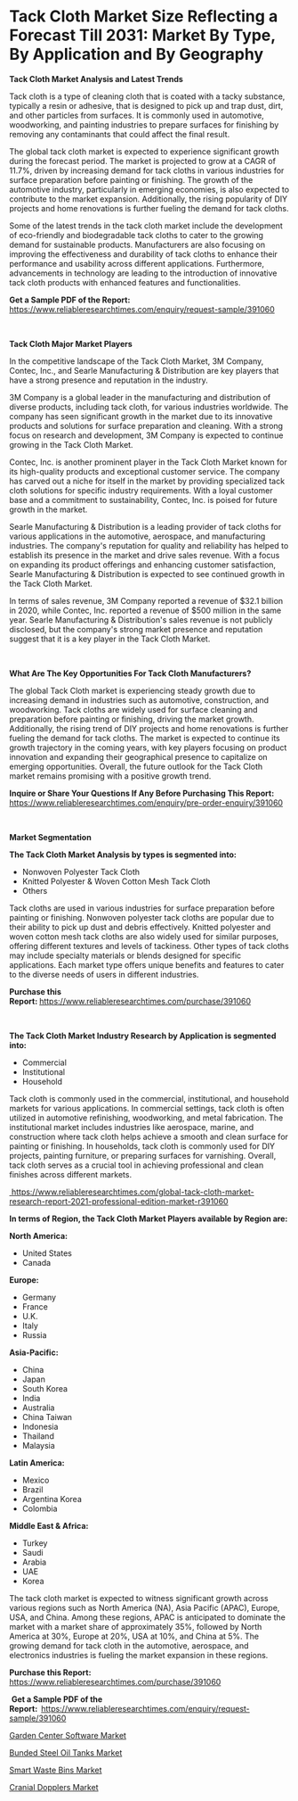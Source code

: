 <p><h1>Tack Cloth Market Size Reflecting a Forecast Till 2031: Market By Type, By Application and By Geography</h1></p><p><strong>Tack Cloth Market Analysis and Latest Trends</strong></p>
<p><p>Tack cloth is a type of cleaning cloth that is coated with a tacky substance, typically a resin or adhesive, that is designed to pick up and trap dust, dirt, and other particles from surfaces. It is commonly used in automotive, woodworking, and painting industries to prepare surfaces for finishing by removing any contaminants that could affect the final result.</p><p>The global tack cloth market is expected to experience significant growth during the forecast period. The market is projected to grow at a CAGR of 11.7%, driven by increasing demand for tack cloths in various industries for surface preparation before painting or finishing. The growth of the automotive industry, particularly in emerging economies, is also expected to contribute to the market expansion. Additionally, the rising popularity of DIY projects and home renovations is further fueling the demand for tack cloths.</p><p>Some of the latest trends in the tack cloth market include the development of eco-friendly and biodegradable tack cloths to cater to the growing demand for sustainable products. Manufacturers are also focusing on improving the effectiveness and durability of tack cloths to enhance their performance and usability across different applications. Furthermore, advancements in technology are leading to the introduction of innovative tack cloth products with enhanced features and functionalities.</p></p>
<p><strong>Get a Sample PDF of the Report:&nbsp;</strong> <a href="https://www.reliableresearchtimes.com/enquiry/request-sample/391060">https://www.reliableresearchtimes.com/enquiry/request-sample/391060</a></p>
<p>&nbsp;</p>
<p><strong>Tack Cloth Major Market Players</strong></p>
<p><p>In the competitive landscape of the Tack Cloth Market, 3M Company, Contec, Inc., and Searle Manufacturing & Distribution are key players that have a strong presence and reputation in the industry. </p><p>3M Company is a global leader in the manufacturing and distribution of diverse products, including tack cloth, for various industries worldwide. The company has seen significant growth in the market due to its innovative products and solutions for surface preparation and cleaning. With a strong focus on research and development, 3M Company is expected to continue growing in the Tack Cloth Market.</p><p>Contec, Inc. is another prominent player in the Tack Cloth Market known for its high-quality products and exceptional customer service. The company has carved out a niche for itself in the market by providing specialized tack cloth solutions for specific industry requirements. With a loyal customer base and a commitment to sustainability, Contec, Inc. is poised for future growth in the market.</p><p>Searle Manufacturing & Distribution is a leading provider of tack cloths for various applications in the automotive, aerospace, and manufacturing industries. The company's reputation for quality and reliability has helped to establish its presence in the market and drive sales revenue. With a focus on expanding its product offerings and enhancing customer satisfaction, Searle Manufacturing & Distribution is expected to see continued growth in the Tack Cloth Market.</p><p>In terms of sales revenue, 3M Company reported a revenue of $32.1 billion in 2020, while Contec, Inc. reported a revenue of $500 million in the same year. Searle Manufacturing & Distribution's sales revenue is not publicly disclosed, but the company's strong market presence and reputation suggest that it is a key player in the Tack Cloth Market.</p></p>
<p>&nbsp;</p>
<p><strong>What Are The Key Opportunities For Tack Cloth Manufacturers?</strong></p>
<p><p>The global Tack Cloth market is experiencing steady growth due to increasing demand in industries such as automotive, construction, and woodworking. Tack cloths are widely used for surface cleaning and preparation before painting or finishing, driving the market growth. Additionally, the rising trend of DIY projects and home renovations is further fueling the demand for tack cloths. The market is expected to continue its growth trajectory in the coming years, with key players focusing on product innovation and expanding their geographical presence to capitalize on emerging opportunities. Overall, the future outlook for the Tack Cloth market remains promising with a positive growth trend.</p></p>
<p><strong>Inquire or Share Your Questions If Any Before Purchasing This Report:</strong> <a href="https://www.reliableresearchtimes.com/enquiry/pre-order-enquiry/391060">https://www.reliableresearchtimes.com/enquiry/pre-order-enquiry/391060</a></p>
<p>&nbsp;</p>
<p><strong>Market Segmentation</strong></p>
<p><strong>The Tack Cloth Market Analysis by types is segmented into:</strong></p>
<p><ul><li>Nonwoven Polyester Tack Cloth</li><li>Knitted Polyester & Woven Cotton Mesh Tack Cloth</li><li>Others</li></ul></p>
<p><p>Tack cloths are used in various industries for surface preparation before painting or finishing. Nonwoven polyester tack cloths are popular due to their ability to pick up dust and debris effectively. Knitted polyester and woven cotton mesh tack cloths are also widely used for similar purposes, offering different textures and levels of tackiness. Other types of tack cloths may include specialty materials or blends designed for specific applications. Each market type offers unique benefits and features to cater to the diverse needs of users in different industries.</p></p>
<p><strong>Purchase this Report:&nbsp;</strong><a href="https://www.reliableresearchtimes.com/purchase/391060">https://www.reliableresearchtimes.com/purchase/391060</a></p>
<p>&nbsp;</p>
<p><strong>The Tack Cloth Market Industry Research by Application is segmented into:</strong></p>
<p><ul><li>Commercial</li><li>Institutional</li><li>Household</li></ul></p>
<p><p>Tack cloth is commonly used in the commercial, institutional, and household markets for various applications. In commercial settings, tack cloth is often utilized in automotive refinishing, woodworking, and metal fabrication. The institutional market includes industries like aerospace, marine, and construction where tack cloth helps achieve a smooth and clean surface for painting or finishing. In households, tack cloth is commonly used for DIY projects, painting furniture, or preparing surfaces for varnishing. Overall, tack cloth serves as a crucial tool in achieving professional and clean finishes across different markets.</p></p>
<p><a href="https://www.reliableresearchtimes.com/global-tack-cloth-market-research-report-2021-professional-edition-market-r391060">&nbsp;https://www.reliableresearchtimes.com/global-tack-cloth-market-research-report-2021-professional-edition-market-r391060</a></p>
<p><strong>In terms of Region, the Tack Cloth Market Players available by Region are:</strong></p>
<p>
    <p> <strong> North America: </strong>
        <ul>
            <li>United States</li>
            <li>Canada</li>
        </ul>
        </p> 
    <p> <strong> Europe: </strong>
        <ul>
            <li>Germany</li>
            <li>France</li>
            <li>U.K.</li>
            <li>Italy</li>
            <li>Russia</li>
        </ul>
        </p> 
    <p> <strong> Asia-Pacific: </strong>
        <ul>
            <li>China</li>
            <li>Japan</li>
            <li>South Korea</li>
            <li>India</li>
            <li>Australia</li>
            <li>China Taiwan</li>
            <li>Indonesia</li>
            <li>Thailand</li>
            <li>Malaysia</li>
        </ul>
        </p> 
    <p> <strong> Latin America: </strong>
        <ul>
            <li>Mexico</li>
            <li>Brazil</li>
            <li>Argentina Korea</li>
            <li>Colombia</li>
        </ul>
        </p> 
    <p> <strong> Middle East & Africa: </strong>
        <ul>
            <li>Turkey</li>
            <li>Saudi</li>
            <li>Arabia</li>
            <li>UAE</li>
            <li>Korea</li>
        </ul>
    </p>
    </p>
<p><p>The tack cloth market is expected to witness significant growth across various regions such as North America (NA), Asia Pacific (APAC), Europe, USA, and China. Among these regions, APAC is anticipated to dominate the market with a market share of approximately 35%, followed by North America at 30%, Europe at 20%, USA at 10%, and China at 5%. The growing demand for tack cloth in the automotive, aerospace, and electronics industries is fueling the market expansion in these regions.</p></p>
<p><strong>Purchase this Report: </strong><a href="https://www.reliableresearchtimes.com/purchase/391060">https://www.reliableresearchtimes.com/purchase/391060</a></p>
<p>&nbsp;<strong>Get a Sample PDF of the Report:&nbsp;&nbsp;</strong><a href="https://www.reliableresearchtimes.com/enquiry/request-sample/391060">https://www.reliableresearchtimes.com/enquiry/request-sample/391060</a></p>
<p><strong></strong></p>
<p><p><a href="https://github.com/BraidenLucas2019/Market-Research-Report-List-1/blob/main/garden-center-software-market.md">Garden Center Software Market</a></p><p><a href="https://www.linkedin.com/pulse/global-bunded-steel-oil-tanks-market-status-2024-2031-forecast-ao3pe">Bunded Steel Oil Tanks Market</a></p><p><a href="https://github.com/JosephMorgnmelgfbX/Market-Research-Report-List-1/blob/main/smart-waste-bins-market.md">Smart Waste Bins Market</a></p><p><a href="https://www.linkedin.com/pulse/strategic-insights-global-cranial-dopplers-market-trends-oflxf">Cranial Dopplers Market</a></p></p>